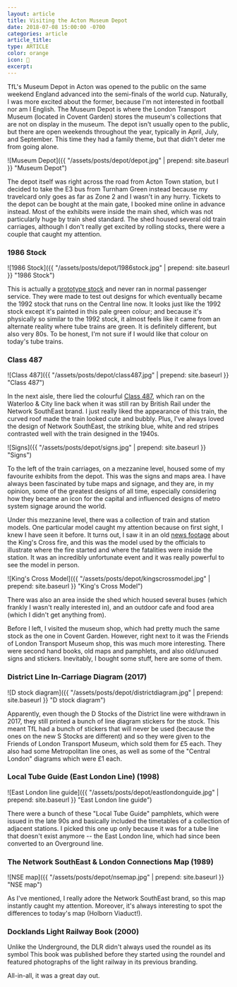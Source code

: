 ```yaml
---
layout: article
title: Visiting the Acton Museum Depot
date: 2018-07-08 15:00:00 -0700
categories: article
article_title:
type: ARTICLE
color: orange
icon: 🚃
excerpt:
---
```


TfL's Museum Depot in Acton was opened to the public on the same weekend England advanced into the semi-finals of the world cup. Naturally, I was more excited about the former, because I'm not interested in football nor am I English. The Museum Depot is where the London Transport Museum (located in Covent Garden) stores the museum's collections that are not on display in the museum. The depot isn't usually open to the public, but there are open weekends throughout the year, typically in April, July, and September. This time they had a family theme, but that didn't deter me from going alone.

![Museum Depot]({{ "/assets/posts/depot/depot.jpg" | prepend: site.baseurl }}  "Museum Depot")

The depot itself was right across the road from Acton Town station, but I decided to take the E3 bus from Turnham Green instead because my travelcard only goes as far as Zone 2 and I wasn't in any hurry. Tickets to the depot can be bought at the main gate, I booked mine online in advance instead. Most of the exhibits were inside the main shed, which was not particularly huge by train shed standard. The shed housed several old train carriages, although I don't really get excited by rolling stocks, there were a couple that caught my attention. 

<!--break-->

### 1986 Stock

![1986 Stock]({{ "/assets/posts/depot/1986stock.jpg" | prepend: site.baseurl }}  "1986 Stock")

This is actually a [prototype stock](https://en.wikipedia.org/wiki/London_Underground_1986_Stock) and never ran in normal passenger service. They were made to test out designs for which eventually became the 1992 stock that runs on the Central line now. It looks just like the 1992 stock except it's painted in this pale green colour; and because it's physically so similar to the 1992 stock, it almost feels like it came from an alternate reality where tube trains are green. It is definitely different, but also very 80s. To be honest, I'm not sure if I would like that colour on today's tube trains.

### Class 487

![Class 487]({{ "/assets/posts/depot/class487.jpg" | prepend: site.baseurl }}  "Class 487")

In the next aisle, there lied the colourful [Class 487](https://en.wikipedia.org/wiki/British_Rail_Class_487), which ran on the Waterloo & City line back when it was still ran by British Rail under the Network SouthEast brand. I just really liked the appearance of this train, the curved roof made the train looked cute and bubbly. Plus, I've always loved the design of Network SouthEast, the striking blue, white and red stripes contrasted well with the train designed in the 1940s.

![Signs]({{ "/assets/posts/depot/signs.jpg" | prepend: site.baseurl }}  "Signs")

To the left of the train carriages, on a mezzanine level, housed some of my favourite exhibits from the depot. This was the signs and maps area. I have always been fascinated by tube maps and signage, and they are, in my opinion, some of the greatest designs of all time, especially considering how they became an icon for the capital and influenced designs of metro system signage around the world. 

Under this mezzanine level, there was a collection of train and station models. One particular model caught my attention because on first sight, I knew I have seen it before. It turns out, I saw it in an old [news footage](https://youtu.be/lm2N-g9hE9I?t=1m47s) about the King's Cross fire, and this was the model used by the officials to illustrate where the fire started and where the fatalities were inside the station. It was an incredibly unfortunate event and it was really powerful to see the model in person.

![King's Cross Model]({{ "/assets/posts/depot/kingscrossmodel.jpg" | prepend: site.baseurl }}  "King's Cross Model")

There was also an area inside the shed which housed several buses (which frankly I wasn't really interested in), and an outdoor cafe and food area (which I didn't get anything from).

Before I left, I visited the museum shop, which had pretty much the same stock as the one in Covent Garden. However, right next to it was the Friends of London Transport Museum shop, this was much more interesting. There were second hand books, old maps and pamphlets, and also old/unused signs and stickers. Inevitably, I bought some stuff, here are some of them.

### District Line In-Carriage Diagram (2017)

![D stock diagram]({{ "/assets/posts/depot/districtdiagram.jpg" | prepend: site.baseurl }}  "D stock diagram")

Apparently, even though the D Stocks of the District line were withdrawn in 2017, they still printed a bunch of line diagram stickers for the stock. This meant TfL had a bunch of stickers that will never be used (because the ones on the new S Stocks are different) and so they were given to the Friends of London Transport Museum, which sold them for £5 each. They also had some Metropolitan line ones, as well as some of the "Central London" diagrams which were £1 each.

### Local Tube Guide (East London Line) (1998)

![East London line guide]({{ "/assets/posts/depot/eastlondonguide.jpg" | prepend: site.baseurl }}  "East London line guide")

There were a bunch of these "Local Tube Guide" pamphlets, which were issued in the late 90s and basically included the timetables of a collection of adjacent stations. I picked this one up only because it was for a tube line that doesn't exist anymore -- the East London line, which had since been converted to an Overground line.

### The Network SouthEast & London Connections Map (1989)

![NSE map]({{ "/assets/posts/depot/nsemap.jpg" | prepend: site.baseurl }}  "NSE map")

As I've mentioned, I really adore the Network SouthEast brand, so this map instantly caught my attention. Moreover, it's always interesting to spot the differences to today's map (Holborn Viaduct!).

### Docklands Light Railway Book (2000)
Unlike the Underground, the DLR didn't always used the roundel as its symbol This book was published before they started using the roundel and featured photographs of the light railway in its previous branding.

All-in-all, it was a great day out.